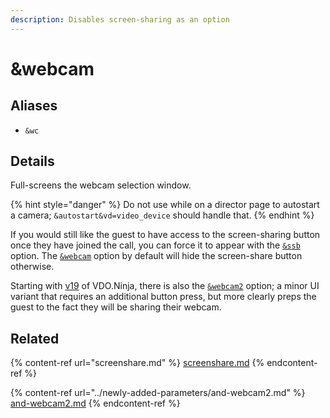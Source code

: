 ```yaml
---
description: Disables screen-sharing as an option
---
```


# \&webcam

## Aliases

* `&wc`

## Details

Full-screens the webcam selection window.

{% hint style="danger" %}
Do not use while on a director page to autostart a camera; `&autostart&vd=video_device` should handle that.
{% endhint %}

If you would still like the guest to have access to the screen-sharing button once they have joined the call, you can force it to appear with the [`&ssb`](ssb.md) option.  The [`&webcam`](and-webcam.md) option by default will hide the screen-share button otherwise.

Starting with [v19](../release-notes/v19/) of VDO.Ninja, there is also the [`&webcam2`](../newly-added-parameters/and-webcam2.md) option; a minor UI variant that requires an additional button press, but more clearly preps the guest to the fact they will be sharing their webcam.

## Related

{% content-ref url="screenshare.md" %}
[screenshare.md](screenshare.md)
{% endcontent-ref %}

{% content-ref url="../newly-added-parameters/and-webcam2.md" %}
[and-webcam2.md](../newly-added-parameters/and-webcam2.md)
{% endcontent-ref %}
